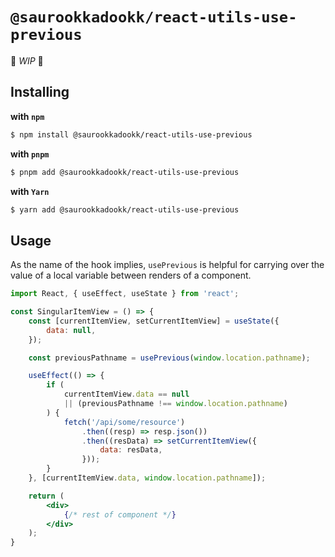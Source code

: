 # `@saurookkadookk/react-utils-use-previous`

<!-- TODO: description -->

🚧 _WIP_ 🚧

## Installing

**with `npm`**

```sh
$ npm install @saurookkadookk/react-utils-use-previous
```

**with `pnpm`**

```sh
$ pnpm add @saurookkadookk/react-utils-use-previous
```

**with `Yarn`**

```sh
$ yarn add @saurookkadookk/react-utils-use-previous
```

## Usage

As the name of the hook implies, `usePrevious` is helpful for carrying over the value of a local variable between renders of a component.

```jsx
import React, { useEffect, useState } from 'react';

const SingularItemView = () => {
    const [currentItemView, setCurrentItemView] = useState({
        data: null,
    });

    const previousPathname = usePrevious(window.location.pathname);

    useEffect(() => {
        if (
            currentItemView.data == null
            || (previousPathname !== window.location.pathname)
        ) {
            fetch('/api/some/resource')
                .then((resp) => resp.json())
                .then((resData) => setCurrentItemView({
                    data: resData,
                }));
        }
    }, [currentItemView.data, window.location.pathname]);

    return (
        <div>
            {/* rest of component */}
        </div>
    );
}

```
